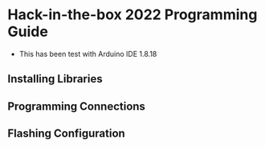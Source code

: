 # Hack-in-the-box 2022 Programming Guide
- This has been test with Arduino IDE 1.8.18


## Installing Libraries

## Programming Connections

## Flashing Configuration
